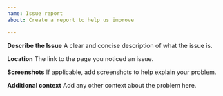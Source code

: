 ```yaml
---
name: Issue report
about: Create a report to help us improve

---
```


**Describe the Issue**
A clear and concise description of what the issue is.

**Location**
The link to the page you noticed an issue.

**Screenshots**
If applicable, add screenshots to help explain your problem.


**Additional context**
Add any other context about the problem here.
